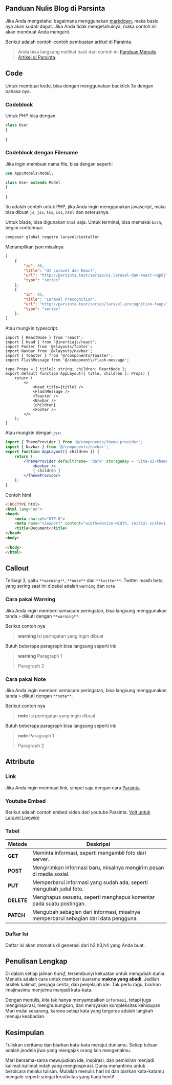 ## Panduan Nulis Blog di Parsinta

Jika Anda mengetahui bagaimana menggunakan [markdown](https://www.markdownguide.org/cheat-sheet/), maka basic nya akan sudah dapat. Jika Anda tidak mengetahuinya, maka contoh ini akan membuat Anda mengerti.

Berikut adalah contoh-contoh pembuatan artikel di Parsinta.

> Anda bisa langsung melihat hasil dari contoh ini [Panduan Menulis Artikel di Parsinta](https://parsinta.com/articles/panduan-menulis-artikel-di-parsinta-5i3r0).

## Code

Untuk membuat kode, bisa dengan menggunakan backtick 3x dengan bahasa nya.

### Codeblock

Untuk PHP bisa dengan

```php
class User
{
		
}
```

### Codeblock dengan Filename

Jika ingin membuat nama file, bisa dengan seperti:

```php filename=app/Model/User.php
use App\Models\Model;

class User extends Model
{
		
}
```

Itu adalah contoh untuk PHP, jika Anda ingin menggunakan javascript, maka bisa dibuat `js`, `jsx`, `tsx`, `css`, `html` dan seterusnya.

Untuk blade, bisa digunakan `html` saja. Untuk terminal, bisa memakai `bash`, begini contohnya:

```bash
composer global require laravel/installer
```

Menampilkan json misalnya

```json
[
    {
        "id": 86,
        "title": "UI Laravel dan React",
        "url": "http://parsinta.test/series/ui-laravel-dan-react-nqp6j",
        "type": "series"
    },
    {
        "id": 85,
        "title": "Laravel Precognition",
        "url": "http://parsinta.test/series/laravel-precognition-faupv",
        "type": "series"
    },
]
```

Atau mungkin typescript.

```tsx
import { ReactNode } from 'react';
import { Head } from '@inertiajs/react';
import Footer from '@/layouts/footer';
import Navbar from '@/layouts/navbar';
import { Toaster } from '@/components/toaster';
import FlashMessage from '@/components/flash-message';

type Props = { title?: string; children: ReactNode };
export default function AppLayout({ title, children }: Props) {
    return (
        <>
            <Head title={title} />
            <FlashMessage />
            <Toaster />
            <Navbar />
            {children}
            <Footer />
        </>
    );
}
```

Atau mungkin dengan `jsx`:

```jsx filename=./layouts/app-layout.jsx
import { ThemeProvider } from '@/components/theme-provider';
import { Navbar } from '@/components/navbar';
export function AppLayout({ children }) {
    return (
        <ThemeProvider defaultTheme= 'dark' storageKey = 'vite-ui-theme' >
            <Navbar />
            { children }
        </ThemeProvider>
    );
}
```

Contoh html

```html filename=src/index.html
<!DOCTYPE html>
<html lang="en">
<head>
    <meta charset="UTF-8">
    <meta name="viewport" content="width=device-width, initial-scale=1.0">
    <title>Document</title>
</head>
<body>
    
</body>
</html>
```

## Callout

Terbagi 3, yaitu `**warning**`, `**note**` dan `**twitter**`. Twitter masih beta, yang sering saat ini dipakai adalah `warning` dan `note`

### Cara pakai Warning

Jika Anda ingin memberi semacam peringatan, bisa langsung menggunakan tanda `>` diikuti dengan `**warning**`.

Berikut contoh nya

> **warning**
> Isi peringatan yang ingin dibuat


Butuh beberapa paragraph bisa langsung seperti ini:

> **warning**
> Paragraph 1
>
> Paragraph 2


### Cara pakai Note

Jika Anda ingin memberi semacam peringatan, bisa langsung menggunakan tanda `>` diikuti dengan `**note**`.

Berikut contoh nya

> **note**
> Isi peringatan yang ingin dibuat


Butuh beberapa paragraph bisa langsung seperti ini:

> **note**
> Paragraph 1
>
> Paragraph 2



## Attribute

### Link

Jika Anda ingin membuat link, simpel saja dengan cara [Parsinta](https://parsinta.com/).

### Youtube Embed
Berikut adalah contoh embed video dari youtube Parsinta.
[Volt untuk Laravel Livewire](https://youtu.be/CcH_gF6QLxU)

### Tabel

| Metode     | Deskripsi                                                    |
| ---------- | ------------------------------------------------------------ |
| **GET**    | Meminta informasi, seperti mengambil foto dari server.       |
| **POST**   | Mengirimkan informasi baru, misalnya mengirim pesan di media sosial. |
| **PUT**    | Memperbarui informasi yang sudah ada, seperti mengubah judul foto. |
| **DELETE** | Menghapus sesuatu, seperti menghapus komentar pada suatu postingan. |
| **PATCH**  | Mengubah sebagian dari informasi, misalnya memperbarui sebagian dari data pengguna. |

### Daftar Isi

Daftar isi akan otomatis di generasi dari h2,h3,h4 yang Anda buat.

## Penulisan Lengkap

Di dalam setiap jalinan *huruf*, tersembunyi kekuatan untuk mengubah  dunia. Menulis adalah cara untuk memberi suaramu **makna yang abadi**.  Jadilah arsitek kalimat, penjaga cerita, dan penjelajah ide. Tak perlu  ragu, biarkan imajinasimu menjelma menjadi kata-kata. 

Dengan menulis,  kita tak hanya menyampaikan `informasi`, tetapi juga menginspirasi,  menghubungkan, dan merayakan kompleksitas kehidupan. Mari mulai  sekarang, karena setiap kata yang tergores adalah langkah menuju  keabadian.



## Kesimpulan

Tuliskan ceritamu dan biarkan kata-kata merajut duniamu. Setiap tulisan  adalah jendela jiwa yang mengajak orang lain mengenalmu. 

Mari  bersama-sama mewujudkan ide, inspirasi, dan pemikiran menjadi  kalimat-kalimat indah yang menginspirasi. Dunia menantimu untuk  berbicara melalui tulisan. Mulailah menulis hari ini dan biarkan  kata-katamu mengalir seperti sungai kreativitas yang tiada henti!
